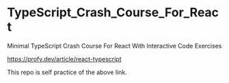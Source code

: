# TypeScript_Crash_Course_For_React

Minimal TypeScript Crash Course For React
With Interactive Code Exercises

https://profy.dev/article/react-typescript

This repo is self practice of the above link.
